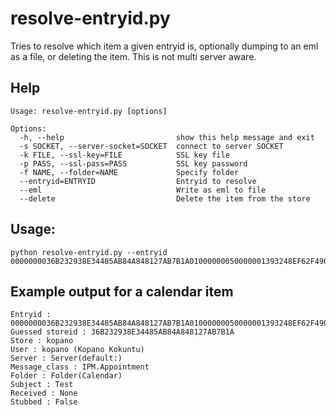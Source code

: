 # resolve-entryid.py
Tries to resolve which item a given entryid is, optionally dumping to an eml as a file, or deleting the item.
This is not multi server aware.

## Help
```
Usage: resolve-entryid.py [options]

Options:
  -h, --help                         show this help message and exit
  -s SOCKET, --server-socket=SOCKET  connect to server SOCKET
  -k FILE, --ssl-key=FILE            SSL key file
  -p PASS, --ssl-pass=PASS           SSL key password
  -f NAME, --folder=NAME             Specify folder
  --entryid=ENTRYID                  Entryid to resolve
  --eml                              Write as eml to file
  --delete                           Delete the item from the store
```

## Usage:
    python resolve-entryid.py --entryid 0000000036B232938E34485AB84A848127AB7B1A01000000050000001393248EF62F490A8FF798A73B427BA500000000

## Example output for a calendar item
```
Entryid : 0000000036B232938E34485AB84A848127AB7B1A01000000050000001393248EF62F490A8FF798A73B427BA500000000
Guessed storeid : 36B232938E34485AB84A848127AB7B1A
Store : kopano
User : kopano (Kopano Kokuntu)
Server : Server(default:)
Message_class : IPM.Appointment
Folder : Folder(Calendar)
Subject : Test
Received : None
Stubbed : False
```
